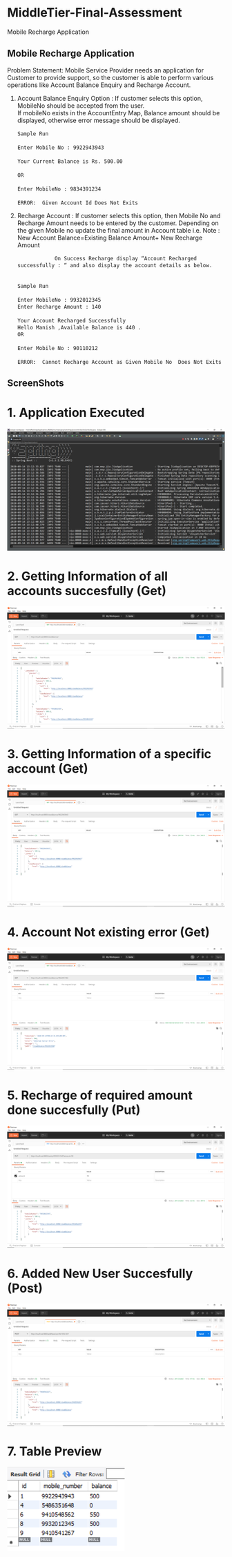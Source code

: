 # MiddleTier-Final-Assessment
Mobile Recharge Application 

## Mobile Recharge Application

Problem Statement: Mobile Service Provider needs an application for Customer to provide support, so the customer is able to perform various operations like Account Balance Enquiry and Recharge Account. 
1.	Account Balance Enquiry Option	:
        If customer selects this option, MobileNo should be accepted from the user.  
        If mobileNo exists in the AccountEntry Map, Balance amount should be displayed, otherwise error message should be displayed.



        Sample Run

        Enter Mobile No : 9922943943

        Your Current Balance is Rs. 500.00

        OR

        Enter MobileNo : 9834391234

        ERROR:  Given Account Id Does Not Exits

2. 	Recharge Account : 
        If customer selects this option, then Mobile No and Recharge Amount needs to be entered by the customer.
        Depending on the given Mobile no update the final amount in Account table i.e.
        Note :  New Account Balance=Existing Balance Amount+ New Recharge Amount

                    On Success Recharge display “Account Recharged successfully : “ and also display the account details as below.


        Sample Run

        Enter MobileNo : 9932012345
        Enter Recharge Amount : 140

        Your Account Recharged Successfully 
        Hello Manish ,Available Balance is 440 .
        OR

        Enter Mobile No : 90110212

        ERROR:  Cannot Recharge Account as Given Mobile No  Does Not Exits

## ScreenShots
#        1. Application Executed
![alt text](https://github.com/PrathamMeenaIITR/MiddleTier-Final-Assessment/blob/master/mobileRechargeApplication_992042/ResultScreenShots/1.Server%20Created.png)
#        2. Getting Information of all accounts succesfully (Get)
![alt text](https://github.com/PrathamMeenaIITR/MiddleTier-Final-Assessment/blob/master/mobileRechargeApplication_992042/ResultScreenShots/2.Getting%20All%20Accounts%20Info.png)
#        3. Getting Information of a specific account (Get)
![alt text](https://github.com/PrathamMeenaIITR/MiddleTier-Final-Assessment/blob/master/mobileRechargeApplication_992042/ResultScreenShots/3.Getting%20Required%20Account%20Information.png)
#        4. Account Not existing error (Get)
![alt text](https://github.com/PrathamMeenaIITR/MiddleTier-Final-Assessment/blob/master/mobileRechargeApplication_992042/ResultScreenShots/4.Showing%20Account%20not%20exist.png)
#        5. Recharge of required amount done succesfully (Put)
![alt text](https://github.com/PrathamMeenaIITR/MiddleTier-Final-Assessment/blob/master/mobileRechargeApplication_992042/ResultScreenShots/5.Recharge%20Done%20of%20Required%20Account.png)
#        6. Added New User Succesfully (Post)
![alt text](https://github.com/PrathamMeenaIITR/MiddleTier-Final-Assessment/blob/master/mobileRechargeApplication_992042/ResultScreenShots/6.Added%20New%20User.png)
#        7. Table Preview 
![alt texxt](https://github.com/PrathamMeenaIITR/MiddleTier-Final-Assessment/blob/master/mobileRechargeApplication_992042/ResultScreenShots/TablePreview.png)

